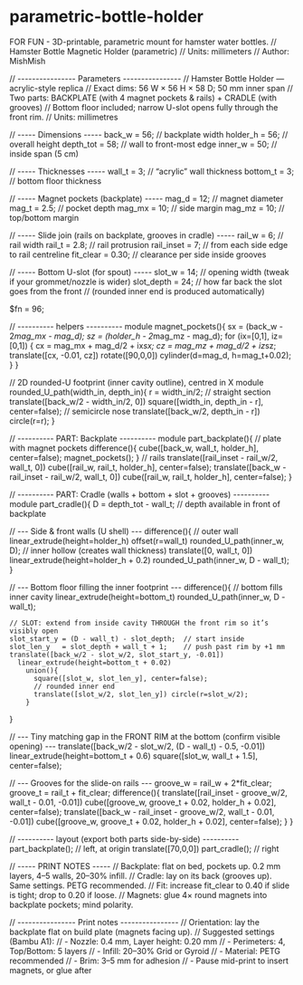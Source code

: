 # parametric-bottle-holder
FOR FUN - 3D-printable, parametric mount for hamster water bottles.
// Hamster Bottle Magnetic Holder (parametric)
// Units: millimeters
// Author: MishMish

// ---------------- Parameters ----------------
// Hamster Bottle Holder — acrylic-style replica
// Exact dims: 56 W × 56 H × 58 D; 50 mm inner span
// Two parts: BACKPLATE (with 4 magnet pockets & rails) + CRADLE (with grooves)
// Bottom floor included; narrow U-slot opens fully through the front rim.
// Units: millimetres

// ----- Dimensions -----
back_w    = 56;   // backplate width
holder_h  = 56;   // overall height
depth_tot = 58;   // wall to front-most edge
inner_w   = 50;   // inside span (5 cm)

// ----- Thicknesses -----
wall_t    = 3;    // “acrylic” wall thickness
bottom_t  = 3;    // bottom floor thickness

// ----- Magnet pockets (backplate) -----
mag_d   = 12;     // magnet diameter
mag_t   = 2.5;    // pocket depth
mag_mx  = 10;     // side margin
mag_mz  = 10;     // top/bottom margin

// ----- Slide join (rails on backplate, grooves in cradle) -----
rail_w     = 6;       // rail width
rail_t     = 2.8;     // rail protrusion
rail_inset = 7;       // from each side edge to rail centreline
fit_clear  = 0.30;    // clearance per side inside grooves

// ----- Bottom U-slot (for spout) -----
slot_w     = 14;      // opening width (tweak if your grommet/nozzle is wider)
slot_depth = 24;      // how far back the slot goes from the front
// (rounded inner end is produced automatically)

$fn = 96;

// ---------- helpers ----------
module magnet_pockets(){
  sx = (back_w - 2*mag_mx - mag_d);
  sz = (holder_h - 2*mag_mz - mag_d);
  for (ix=[0,1], iz=[0,1]) {
    cx = mag_mx + mag_d/2 + ix*sx;
    cz = mag_mz + mag_d/2 + iz*sz;
    translate([cx, -0.01, cz])
      rotate([90,0,0]) cylinder(d=mag_d, h=mag_t+0.02);
  }
}

// 2D rounded-U footprint (inner cavity outline), centred in X
module rounded_U_path(width_in, depth_in){
  r = width_in/2;
  // straight section
  translate([back_w/2 - width_in/2, 0])
    square([width_in, depth_in - r], center=false);
  // semicircle nose
  translate([back_w/2, depth_in - r])
    circle(r=r);
}

// ---------- PART: Backplate ----------
module part_backplate(){
  // plate with magnet pockets
  difference(){
    cube([back_w, wall_t, holder_h], center=false);
    magnet_pockets();
  }
  // rails
  translate([rail_inset - rail_w/2, wall_t, 0])
    cube([rail_w, rail_t, holder_h], center=false);
  translate([back_w - rail_inset - rail_w/2, wall_t, 0])
    cube([rail_w, rail_t, holder_h], center=false);
}

// ---------- PART: Cradle (walls + bottom + slot + grooves) ----------
module part_cradle(){
  D = depth_tot - wall_t;  // depth available in front of backplate

  // --- Side & front walls (U shell) ---
  difference(){
    // outer wall
    linear_extrude(height=holder_h)
      offset(r=wall_t)
        rounded_U_path(inner_w, D);
    // inner hollow (creates wall thickness)
    translate([0, wall_t, 0])
      linear_extrude(height=holder_h + 0.2)
        rounded_U_path(inner_w, D - wall_t);
  }

  // --- Bottom floor filling the inner footprint ---
  difference(){
    // bottom fills inner cavity
    linear_extrude(height=bottom_t)
      rounded_U_path(inner_w, D - wall_t);

    // SLOT: extend from inside cavity THROUGH the front rim so it’s visibly open
    slot_start_y = (D - wall_t) - slot_depth;  // start inside
    slot_len_y   = slot_depth + wall_t + 1;    // push past rim by +1 mm
    translate([back_w/2 - slot_w/2, slot_start_y, -0.01])
      linear_extrude(height=bottom_t + 0.02)
        union(){
          square([slot_w, slot_len_y], center=false);
          // rounded inner end
          translate([slot_w/2, slot_len_y]) circle(r=slot_w/2);
        }
  }

  // --- Tiny matching gap in the FRONT RIM at the bottom (confirm visible opening) ---
  translate([back_w/2 - slot_w/2, (D - wall_t) - 0.5, -0.01])
    linear_extrude(height=bottom_t + 0.6)
      square([slot_w, wall_t + 1.5], center=false);

  // --- Grooves for the slide-on rails ---
  groove_w = rail_w + 2*fit_clear;
  groove_t = rail_t + fit_clear;
  difference(){
    translate([rail_inset - groove_w/2, wall_t - 0.01, -0.01])
      cube([groove_w, groove_t + 0.02, holder_h + 0.02], center=false);
    translate([back_w - rail_inset - groove_w/2, wall_t - 0.01, -0.01])
      cube([groove_w, groove_t + 0.02, holder_h + 0.02], center=false);
  }
}

// ---------- layout (export both parts side-by-side) ----------
part_backplate();                // left, at origin
translate([70,0,0]) part_cradle();  // right

// ----- PRINT NOTES -----
// Backplate: flat on bed, pockets up. 0.2 mm layers, 4–5 walls, 20–30% infill.
// Cradle: lay on its back (grooves up). Same settings. PETG recommended.
// Fit: increase fit_clear to 0.40 if slide is tight; drop to 0.20 if loose.
// Magnets: glue 4× round magnets into backplate pockets; mind polarity.


// ---------------- Print notes ----------------
// Orientation: lay the backplate flat on build plate (magnets facing up).
// Suggested settings (Bambu A1):
//  - Nozzle: 0.4 mm, Layer height: 0.20 mm
//  - Perimeters: 4, Top/Bottom: 5 layers
//  - Infill: 20–30% Grid or Gyroid
//  - Material: PETG recommended
//  - Brim: 3–5 mm for adhesion
//  - Pause mid-print to insert magnets, or glue after
